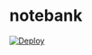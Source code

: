 # notebank
[![Deploy](https://button.deta.dev/1/svg)](https://go.deta.dev/deploy?repo=https://github.com/isabeldahlgren/note-bank)
